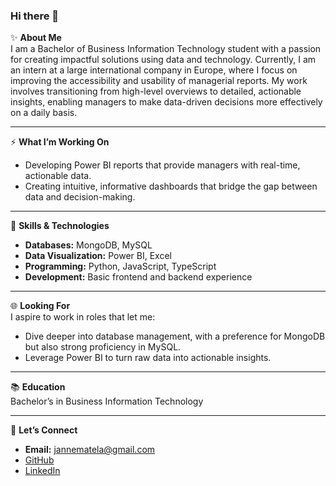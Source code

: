 ### Hi there 👋

✨ **About Me**  
I am a Bachelor of Business Information Technology student with a passion for creating impactful solutions using data and technology. Currently, I am an intern at a large international company in Europe, where I focus on improving the accessibility and usability of managerial reports. My work involves transitioning from high-level overviews to detailed, actionable insights, enabling managers to make data-driven decisions more effectively on a daily basis.

---

⚡ **What I’m Working On**  

- Developing Power BI reports that provide managers with real-time, actionable data.  
- Creating intuitive, informative dashboards that bridge the gap between data and decision-making.  

---

🔧 **Skills & Technologies**  

- **Databases:** MongoDB, MySQL  
- **Data Visualization:** Power BI, Excel  
- **Programming:** Python, JavaScript, TypeScript  
- **Development:** Basic frontend and backend experience  

---

🌐 **Looking For**  
I aspire to work in roles that let me:  

- Dive deeper into database management, with a preference for MongoDB but also strong proficiency in MySQL.  
- Leverage Power BI to turn raw data into actionable insights.  

---

📚 **Education**  
Bachelor’s in Business Information Technology  

---

📧 **Let’s Connect**  

- **Email:** [jannematela@gmail.com](mailto:jannematela@gmail.com)  
- [GitHub](#)  
- [LinkedIn](https://www.linkedin.com/in/janne-matela/)  
